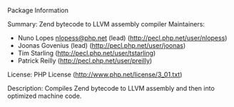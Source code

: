 Package Information

Summary:	Zend bytecode to LLVM assembly compiler
Maintainers:
* Nuno Lopes <nlopess@php.net> (lead) (http://pecl.php.net/user/nlopess)
* Joonas Govenius (lead) (http://pecl.php.net/user/joonas)
* Tim Starling (http://pecl.php.net/user/tstarling)
* Patrick Reilly (http://pecl.php.net/user/preilly)

License: PHP License (http://www.php.net/license/3_01.txt)

Description: Compiles Zend bytecode to LLVM assembly and then into optimized machine code.